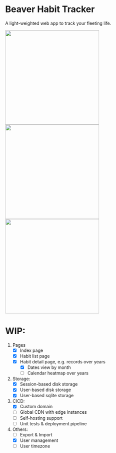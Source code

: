 # Beaver Habit Tracker

A light-weighted web app to track your fleeting life.

<img src='https://github.com/daya0576/beaverhabits/assets/6239652/0418fa41-8985-46ef-b623-333b62b2f92e' width='300'>
<img src='https://github.com/daya0576/beaverhabits/assets/6239652/c0ce98cf-5a44-4bbc-8cd3-c7afb20af671' width='300'>
<img src='https://github.com/daya0576/beaverhabits/assets/6239652/516c19ca-9f55-4c21-9e6d-c8f0361a5eb2' width='300'>


# WIP:

1. Pages
   - [x] Index page
   - [x] Habit list page
   - [x] Habit detail page, e.g. records over years
     - [x] Dates view by month
     - [ ] Calendar heatmap over years
2. Storage:
   - [x] Session-based disk storage
   - [x] User-based disk storage
   - [x] User-based sqlite storage
3. CICD:
   - [x] Custom domain
   - [ ] Global CDN with edge instances
   - [ ] Self-hosting support
   - [ ] Unit tests & deployment pipeline
4. Others:
   - [ ] Export & Import
   - [x] User management
   - [ ] User timezone
